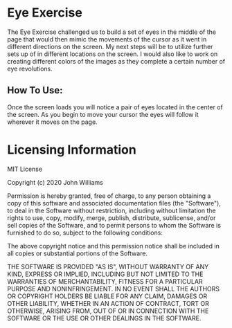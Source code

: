 # Eye Exercise
The Eye Exercise challenged us to build a set of eyes in the middle of the page that would then mimic the movements of the cursor as it went in different directions on the screen. My next steps will be to utilize further sets up of in different locations on the screen. I would also like to work on creating different colors of the images as they complete a certain number of eye revolutions.

## How To Use:
Once the screen loads you will notice a pair of eyes located in the center of the screen. As you begin to move your cursor the eyes will follow it wherever it moves on the page.

# Licensing Information

MIT License

Copyright (c) 2020 John Williams

Permission is hereby granted, free of charge, to any person obtaining a copy
of this software and associated documentation files (the "Software"), to deal
in the Software without restriction, including without limitation the rights
to use, copy, modify, merge, publish, distribute, sublicense, and/or sell
copies of the Software, and to permit persons to whom the Software is
furnished to do so, subject to the following conditions:

The above copyright notice and this permission notice shall be included in all
copies or substantial portions of the Software.

THE SOFTWARE IS PROVIDED "AS IS", WITHOUT WARRANTY OF ANY KIND, EXPRESS OR
IMPLIED, INCLUDING BUT NOT LIMITED TO THE WARRANTIES OF MERCHANTABILITY,
FITNESS FOR A PARTICULAR PURPOSE AND NONINFRINGEMENT. IN NO EVENT SHALL THE
AUTHORS OR COPYRIGHT HOLDERS BE LIABLE FOR ANY CLAIM, DAMAGES OR OTHER
LIABILITY, WHETHER IN AN ACTION OF CONTRACT, TORT OR OTHERWISE, ARISING FROM,
OUT OF OR IN CONNECTION WITH THE SOFTWARE OR THE USE OR OTHER DEALINGS IN THE
SOFTWARE.
